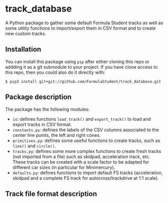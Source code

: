 # track_database

A Python package to gather some default Formula Student tracks as well as some 
utility functions to import/export them in CSV format and to create new custom tracks.

## Installation

You can install this package using `pip` after either cloning this repo or addding 
it as a git submodule to your project. If you have clone access to this repo, then 
you could also do it direclty with: 
```
$ pip3 install git+git://github.com/FormulaStudent/track_database.git
```

## Package description
The package has the following modules: 
- `io`: defines functions `load_track()` and `export_track()` to load and export tracks 
  in CSV format.
- `constants.py`: defines the labels of the CSV columns associated to the center 
  line points, the left and right cones. 
- `primitives.py`: defines some useful functions to create tracks, such as `line()` 
  and `circle()`.
- `tracks.py`: defines some more complex functions to create fresh tracks (not 
  imported from a file) such as skidpad, acceleration track, etc. These tracks can 
  be created with a scale factor to be adapted for different car sizes (in 
  particular for Minimercury).
- `defaults.py`: defines functions to import default FS tracks (acceleration, 
  skidpad and a complete FS track for autocross/trackdrive at 1:1 scale).

## Track file format description